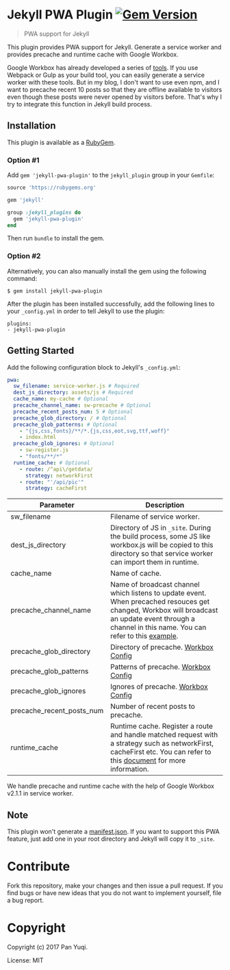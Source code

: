 # Jekyll PWA Plugin [![Gem Version](https://badge.fury.io/rb/jekyll-pwa-plugin.png)](http://badge.fury.io/rb/jekyll-pwa-plugin)

> PWA support for Jekyll

This plugin provides PWA support for Jekyll. Generate a service worker and provides precache and runtime cache with Google Workbox.

Google Workbox has already developed a series of [tools](https://developers.google.com/web/tools/workbox/). If you use Webpack or Gulp as your build tool, you can easily generate a service worker with these tools. But in my blog, I don't want to use even npm, and I want to precache recent 10 posts so that they are offline available to visitors even though these posts were never opened by visitors before. That's why I try to integrate this function in Jekyll build process.

## Installation

This plugin is available as a [RubyGem][ruby-gem].

### Option #1

Add `gem 'jekyll-pwa-plugin'` to the `jekyll_plugin` group in your `Gemfile`:

```ruby
source 'https://rubygems.org'

gem 'jekyll'

group :jekyll_plugins do
  gem 'jekyll-pwa-plugin'
end
```

Then run `bundle` to install the gem.

### Option #2

Alternatively, you can also manually install the gem using the following command:

```
$ gem install jekyll-pwa-plugin
```

After the plugin has been installed successfully, add the following lines to your `_config.yml` in order to tell Jekyll to use the plugin:

```
plugins:
- jekyll-pwa-plugin
```

## Getting Started

Add the following configuration block to Jekyll's `_config.yml`:
```yaml
pwa:
  sw_filename: service-worker.js # Required
  dest_js_directory: assets/js # Required
  cache_name: my-cache # Optional
  precache_channel_name: sw-precache # Optional
  precache_recent_posts_num: 5 # Optional
  precache_glob_directory: / # Optional
  precache_glob_patterns: # Optional
    - "{js,css,fonts}/**/*.{js,css,eot,svg,ttf,woff}"
    - index.html
  precache_glob_ignores: # Optional
    - sw-register.js
    - "fonts/**/*"
  runtime_cache: # Optional
    - route: /^api\/getdata/
      strategy: networkFirst
    - route: "'/api/pic'"
      strategy: cacheFirst
```

Parameter                 | Description
----------                | ------------
sw_filename               | Filename of service worker.
dest_js_directory         | Directory of JS in `_site`. During the build process, some JS like workbox.js will be copied to this directory so that service worker can import them in runtime.
cache_name                | Name of cache.
precache_channel_name     | Name of broadcast channel which listens to update event. When precached resouces get changed, Workbox will broadcast an update event through a channel in this name. You can refer to this [example](https://workbox-samples.glitch.me/examples/workbox-sw/).
precache_glob_directory   | Directory of precache. [Workbox Config](https://developers.google.com/web/tools/workbox/get-started/webpack#optional-config)
precache_glob_patterns    | Patterns of precache. [Workbox Config](https://developers.google.com/web/tools/workbox/get-started/webpack#optional-config)
precache_glob_ignores     | Ignores of precache. [Workbox Config](https://developers.google.com/web/tools/workbox/get-started/webpack#optional-config)
precache_recent_posts_num | Number of recent posts to precache.
runtime_cache             | Runtime cache. Register a route and handle matched request with a strategy such as networkFirst, cacheFirst etc. You can refer to this [document](https://developers.google.com/web/tools/workbox/reference-docs/latest/module-workbox-sw.Router) for more information.

We handle precache and runtime cache with the help of Google Workbox v2.1.1 in service worker.

## Note

This plugin won't generate a [manifest.json](https://developer.mozilla.org/en-US/docs/Web/Manifest). If you want to support this PWA feature, just add one in your root directory and Jekyll will copy it to `_site`.

# Contribute

Fork this repository, make your changes and then issue a pull request. If you find bugs or have new ideas that you do not want to implement yourself, file a bug report.

# Copyright

Copyright (c) 2017 Pan Yuqi.

License: MIT

[ruby-gem]: https://rubygems.org/gems/jekyll-pwa-plugin
